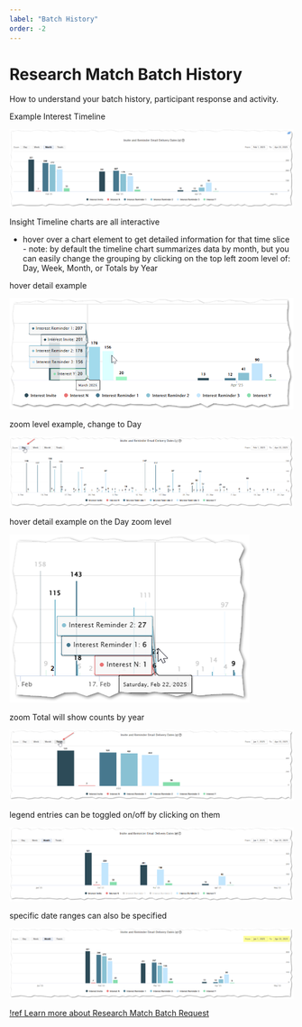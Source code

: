 ```yaml
---
label: "Batch History"
order: -2
---
```

# Research Match Batch History

How to understand your batch history, participant response and activity.

Example Interest Timeline

![](/insight/images/batchhist1.png)

Insight Timeline charts are all interactive

 - hover over a chart element to get detailed information for that time slice - note: by default the timeline chart summarizes data by month, but you can easily change the grouping by clicking on the top left zoom level of: Day, Week, Month, or Totals by Year

hover detail example

![](/insight/images/batchhist2.png)

zoom level example, change to Day

![](/insight/images/batchhist3.png)

hover detail example on the Day zoom level

![](/insight/images/batchhist4.png)

zoom Total will show counts by year

![](/insight/images/batchhist5.png)

legend entries can be toggled on/off by clicking on them

![](/insight/images/batchhist6.png)

specific date ranges can also be specified

![](/insight/images/batchhist7.png)

[!ref Learn more about Research Match Batch Request](/synapse/batch-requests/index.md.md)